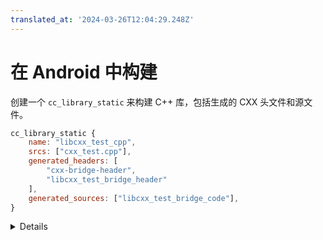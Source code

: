 ```yaml
---
translated_at: '2024-03-26T12:04:29.248Z'
---
```


# 在 Android 中构建

创建一个 `cc_library_static` 来构建 C++ 库，包括生成的 CXX 头文件和源文件。

```javascript
cc_library_static {
    name: "libcxx_test_cpp",
    srcs: ["cxx_test.cpp"],
    generated_headers: [
        "cxx-bridge-header",
        "libcxx_test_bridge_header"
    ],
    generated_sources: ["libcxx_test_bridge_code"],
}
```

<details>

- 指出 `libcxx_test_bridge_header` 和 `libcxx_test_bridge_code` 是 CXX 生成的 C++ 绑定的依赖项。我们将在下一张幻灯片中展示这些是如何设置的。
- 注意，您还需要依赖 `cxx-bridge-header` 库以引入通用的 CXX 定义。
- 使用 CXX 在 Android 中的完整文档可以在 [Android 文档] 中找到。您可能想与班上的学生分享该链接，以便他们将来能再次找到这些指令。

[Android 文档]: https://source.android.com/docs/setup/build/rust/building-rust-modules/android-rust-patterns#rust-cpp-interop-using-cxx

</details>
